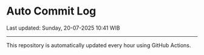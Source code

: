 # Auto Commit Log

Last updated: Sunday, 20-07-2025 10:41 WIB

---

This repository is automatically updated every hour using GitHub Actions.
